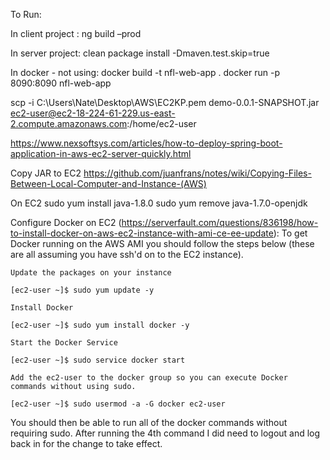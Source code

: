To Run:

In client project :
ng build –prod

In server project:
clean package install -Dmaven.test.skip=true


In docker - not using:
docker build -t nfl-web-app .
docker run -p 8090:8090 nfl-web-app





scp -i C:\Users\Nate\Desktop\AWS\EC2KP.pem demo-0.0.1-SNAPSHOT.jar ec2-user@ec2-18-224-61-229.us-east-2.compute.amazonaws.com:/home/ec2-user

https://www.nexsoftsys.com/articles/how-to-deploy-spring-boot-application-in-aws-ec2-server-quickly.html

Copy JAR to EC2
https://github.com/juanfrans/notes/wiki/Copying-Files-Between-Local-Computer-and-Instance-(AWS)

On EC2
sudo yum install java-1.8.0
sudo yum remove java-1.7.0-openjdk



Configure Docker on EC2 (https://serverfault.com/questions/836198/how-to-install-docker-on-aws-ec2-instance-with-ami-ce-ee-update):
To get Docker running on the AWS AMI you should follow the steps below (these are all assuming you have ssh'd on to the EC2 instance).

    Update the packages on your instance

    [ec2-user ~]$ sudo yum update -y

    Install Docker

    [ec2-user ~]$ sudo yum install docker -y

    Start the Docker Service

    [ec2-user ~]$ sudo service docker start

    Add the ec2-user to the docker group so you can execute Docker commands without using sudo.

    [ec2-user ~]$ sudo usermod -a -G docker ec2-user

You should then be able to run all of the docker commands without requiring sudo. After running the 4th command I did need to logout and log back in for the change to take effect.
